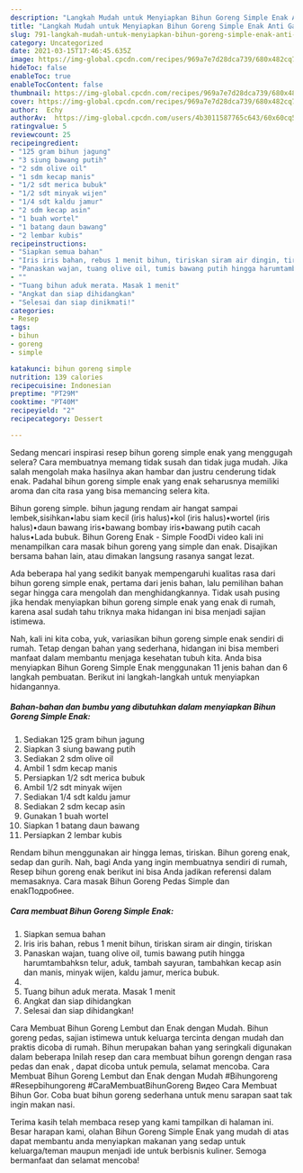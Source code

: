 ```yaml
---
description: "Langkah Mudah untuk Menyiapkan Bihun Goreng Simple Enak Anti Gagal"
title: "Langkah Mudah untuk Menyiapkan Bihun Goreng Simple Enak Anti Gagal"
slug: 791-langkah-mudah-untuk-menyiapkan-bihun-goreng-simple-enak-anti-gagal
category: Uncategorized
date: 2021-03-15T17:46:45.635Z
image: https://img-global.cpcdn.com/recipes/969a7e7d28dca739/680x482cq70/bihun-goreng-simple-enak-foto-resep-utama.jpg
hideToc: false
enableToc: true
enableTocContent: false
thumbnail: https://img-global.cpcdn.com/recipes/969a7e7d28dca739/680x482cq70/bihun-goreng-simple-enak-foto-resep-utama.jpg
cover: https://img-global.cpcdn.com/recipes/969a7e7d28dca739/680x482cq70/bihun-goreng-simple-enak-foto-resep-utama.jpg
author:  Echy
authorAv:  https://img-global.cpcdn.com/users/4b3011587765c643/60x60cq50/avatar.jpg
ratingvalue: 5
reviewcount: 25
recipeingredient:
- "125 gram bihun jagung"
- "3 siung bawang putih"
- "2 sdm olive oil"
- "1 sdm kecap manis"
- "1/2 sdt merica bubuk"
- "1/2 sdt minyak wijen"
- "1/4 sdt kaldu jamur"
- "2 sdm kecap asin"
- "1 buah wortel"
- "1 batang daun bawang"
- "2 lembar kubis"
recipeinstructions:
- "Siapkan semua bahan"
- "Iris iris bahan, rebus 1 menit bihun, tiriskan siram air dingin, tiriskan"
- "Panaskan wajan, tuang olive oil, tumis bawang putih hingga harumtambahksn telur, aduk, tambah sayuran, tambahkan kecap asin dan manis, minyak wijen, kaldu jamur, merica bubuk."
- ""
- "Tuang bihun aduk merata. Masak 1 menit"
- "Angkat dan siap dihidangkan"
- "Selesai dan siap dinikmati!"
categories:
- Resep
tags:
- bihun
- goreng
- simple

katakunci: bihun goreng simple 
nutrition: 139 calories
recipecuisine: Indonesian
preptime: "PT29M"
cooktime: "PT40M"
recipeyield: "2"
recipecategory: Dessert

---
```



Sedang mencari inspirasi resep bihun goreng simple enak yang menggugah selera? Cara membuatnya memang tidak susah dan tidak juga mudah. Jika salah mengolah maka hasilnya akan hambar dan justru cenderung tidak enak. Padahal bihun goreng simple enak yang enak seharusnya memiliki aroma dan cita rasa yang bisa memancing selera kita.


Bihun goreng simple. bihun jagung rendam air hangat sampai lembek,sisihkan•labu siam kecil (iris halus)•kol (iris halus)•wortel (iris halus)•daun bawang iris•bawang bombay iris•bawang putih cacah halus•Lada bubuk. Bihun Goreng Enak - Simple FoodDi video kali ini menampilkan cara masak bihun goreng yang simple dan enak. Disajikan bersama bahan lain, atau dimakan langsung rasanya sangat lezat.

Ada beberapa hal yang sedikit banyak mempengaruhi kualitas rasa dari bihun goreng simple enak, pertama dari jenis bahan, lalu pemilihan bahan segar hingga cara mengolah dan menghidangkannya. Tidak usah pusing jika hendak menyiapkan bihun goreng simple enak yang enak di rumah, karena asal sudah tahu triknya maka hidangan ini bisa menjadi sajian istimewa.


Nah, kali ini kita coba, yuk, variasikan bihun goreng simple enak sendiri di rumah. Tetap dengan bahan yang sederhana, hidangan ini bisa memberi manfaat dalam membantu menjaga kesehatan tubuh kita. Anda bisa menyiapkan Bihun Goreng Simple Enak menggunakan 11 jenis bahan dan 6 langkah pembuatan. Berikut ini langkah-langkah untuk menyiapkan hidangannya.

<!--inarticleads1-->

##### Bahan-bahan dan bumbu yang dibutuhkan dalam menyiapkan Bihun Goreng Simple Enak:

1. Sediakan 125 gram bihun jagung
1. Siapkan 3 siung bawang putih
1. Sediakan 2 sdm olive oil
1. Ambil 1 sdm kecap manis
1. Persiapkan 1/2 sdt merica bubuk
1. Ambil 1/2 sdt minyak wijen
1. Sediakan 1/4 sdt kaldu jamur
1. Sediakan 2 sdm kecap asin
1. Gunakan 1 buah wortel
1. Siapkan 1 batang daun bawang
1. Persiapkan 2 lembar kubis


Rendam bihun menggunakan air hingga lemas, tiriskan. Bihun goreng enak, sedap dan gurih. Nah, bagi Anda yang ingin membuatnya sendiri di rumah, Resep bihun goreng enak berikut ini bisa Anda jadikan referensi dalam memasaknya. Cara masak Bihun Goreng Pedas Simple dan enakПодробнее. 

<!--inarticleads2-->

##### Cara membuat Bihun Goreng Simple Enak:

1. Siapkan semua bahan
1. Iris iris bahan, rebus 1 menit bihun, tiriskan siram air dingin, tiriskan
1. Panaskan wajan, tuang olive oil, tumis bawang putih hingga harumtambahksn telur, aduk, tambah sayuran, tambahkan kecap asin dan manis, minyak wijen, kaldu jamur, merica bubuk.
1. 
1. Tuang bihun aduk merata. Masak 1 menit
1. Angkat dan siap dihidangkan
1. Selesai dan siap dihidangkan!

Cara Membuat Bihun Goreng Lembut dan Enak dengan Mudah. Bihun goreng pedas, sajian istimewa untuk keluarga tercinta dengan mudah dan praktis dicoba di rumah. Bihun merupakan bahan yang seringkali digunakan dalam beberapa Inilah resep dan cara membuat bihun gorengn dengan rasa pedas dan enak , dapat dicoba untuk pemula, selamat mencoba. Cara Membuat Bihun Goreng Lembut dan Enak dengan Mudah #Bihungoreng #Resepbihungoreng #CaraMembuatBihunGoreng Видео Cara Membuat Bihun Gor. Coba buat bihun goreng sederhana untuk menu sarapan saat tak ingin makan nasi. 

Terima kasih telah membaca resep yang kami tampilkan di halaman ini. Besar harapan kami, olahan Bihun Goreng Simple Enak yang mudah di atas dapat membantu anda menyiapkan makanan yang sedap untuk keluarga/teman maupun menjadi ide untuk berbisnis kuliner. Semoga bermanfaat dan selamat mencoba!

